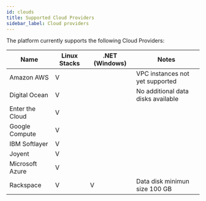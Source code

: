 ```yaml
---
id: clouds
title: Supported Cloud Providers
sidebar_label: Cloud providers
---
```


The platform currently supports the following Cloud Providers:

| Name            | Linux Stacks | .NET (Windows) | Notes                              |
|-----------------|--------------|----------------|------------------------------------|
| Amazon AWS      | V            |                | VPC instances not yet supported    |
| Digital Ocean   | V            |                | No additional data disks available |
| Enter the Cloud | V            |                |                                    |
| Google Compute  | V            |                |                                    |
| IBM Softlayer   | V            |                |                                    |
| Joyent          | V            |                |                                    |
| Microsoft Azure | V            |                |                                    |
| Rackspace       | V            | V              | Data disk minimun size 100 GB      |

